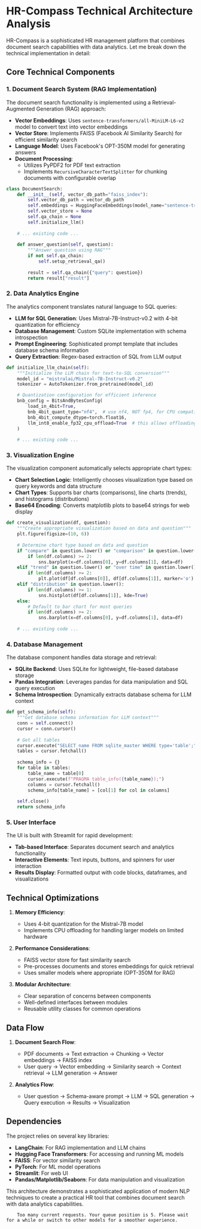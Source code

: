 # HR-Compass Technical Architecture Analysis

HR-Compass is a sophisticated HR management platform that combines document search capabilities with data analytics. Let me break down the technical implementation in detail:

## Core Technical Components

### 1. Document Search System (RAG Implementation)

The document search functionality is implemented using a Retrieval-Augmented Generation (RAG) approach:

- **Vector Embeddings**: Uses `sentence-transformers/all-MiniLM-L6-v2` model to convert text into vector embeddings
- **Vector Store**: Implements FAISS (Facebook AI Similarity Search) for efficient similarity search
- **Language Model**: Uses Facebook's OPT-350M model for generating answers
- **Document Processing**: 
  - Utilizes PyPDF2 for PDF text extraction
  - Implements `RecursiveCharacterTextSplitter` for chunking documents with configurable overlap

```python:/Users/sarvajeethuk/Desktop/HR-Compass/app/document_search.py
class DocumentSearch:
    def __init__(self, vector_db_path="faiss_index"):
        self.vector_db_path = vector_db_path
        self.embeddings = HuggingFaceEmbeddings(model_name="sentence-transformers/all-MiniLM-L6-v2")
        self.vector_store = None
        self.qa_chain = None
        self.initialize_llm()
    
    # ... existing code ...
    
    def answer_question(self, question):
        """Answer question using RAG"""
        if not self.qa_chain:
            self.setup_retrieval_qa()
        
        result = self.qa_chain({"query": question})
        return result["result"]
```

### 2. Data Analytics Engine

The analytics component translates natural language to SQL queries:

- **LLM for SQL Generation**: Uses Mistral-7B-Instruct-v0.2 with 4-bit quantization for efficiency
- **Database Management**: Custom SQLite implementation with schema introspection
- **Prompt Engineering**: Sophisticated prompt template that includes database schema information
- **Query Extraction**: Regex-based extraction of SQL from LLM output

```python:/Users/sarvajeethuk/Desktop/HR-Compass/app/data_analytics.py
def initialize_llm_chain(self):
    """Initialize the LLM chain for text-to-SQL conversion"""
    model_id = "mistralai/Mistral-7B-Instruct-v0.2"
    tokenizer = AutoTokenizer.from_pretrained(model_id)

    # Quantization configuration for efficient inference
    bnb_config = BitsAndBytesConfig(
        load_in_4bit=True,
        bnb_4bit_quant_type="nf4",  # use nf4, NOT fp4, for CPU compatibility
        bnb_4bit_compute_dtype=torch.float16,
        llm_int8_enable_fp32_cpu_offload=True  # this allows offloading to CPU in 32-bit
    )
    
    # ... existing code ...
```

### 3. Visualization Engine

The visualization component automatically selects appropriate chart types:

- **Chart Selection Logic**: Intelligently chooses visualization type based on query keywords and data structure
- **Chart Types**: Supports bar charts (comparisons), line charts (trends), and histograms (distributions)
- **Base64 Encoding**: Converts matplotlib plots to base64 strings for web display

```python:/Users/sarvajeethuk/Desktop/HR-Compass/app/utils/visualization.py
def create_visualization(df, question):
    """Create appropriate visualization based on data and question"""
    plt.figure(figsize=(10, 6))
    
    # Determine chart type based on data and question
    if "compare" in question.lower() or "comparison" in question.lower():
        if len(df.columns) >= 2:
            sns.barplot(x=df.columns[0], y=df.columns[1], data=df)
    elif "trend" in question.lower() or "over time" in question.lower():
        if len(df.columns) >= 2:
            plt.plot(df[df.columns[0]], df[df.columns[1]], marker='o')
    elif "distribution" in question.lower():
        if len(df.columns) >= 1:
            sns.histplot(df[df.columns[1]], kde=True)
    else:
        # Default to bar chart for most queries
        if len(df.columns) >= 2:
            sns.barplot(x=df.columns[0], y=df.columns[1], data=df)
    
    # ... existing code ...
```

### 4. Database Management

The database component handles data storage and retrieval:

- **SQLite Backend**: Uses SQLite for lightweight, file-based database storage
- **Pandas Integration**: Leverages pandas for data manipulation and SQL query execution
- **Schema Introspection**: Dynamically extracts database schema for LLM context

```python:/Users/sarvajeethuk/Desktop/HR-Compass/app/utils/db_manager.py
def get_schema_info(self):
    """Get database schema information for LLM context"""
    conn = self.connect()
    cursor = conn.cursor()
    
    # Get all tables
    cursor.execute("SELECT name FROM sqlite_master WHERE type='table';")
    tables = cursor.fetchall()
    
    schema_info = {}
    for table in tables:
        table_name = table[0]
        cursor.execute(f"PRAGMA table_info({table_name});")
        columns = cursor.fetchall()
        schema_info[table_name] = [col[1] for col in columns]
    
    self.close()
    return schema_info
```

### 5. User Interface

The UI is built with Streamlit for rapid development:

- **Tab-based Interface**: Separates document search and analytics functionality
- **Interactive Elements**: Text inputs, buttons, and spinners for user interaction
- **Results Display**: Formatted output with code blocks, dataframes, and visualizations

## Technical Optimizations

1. **Memory Efficiency**:
   - Uses 4-bit quantization for the Mistral-7B model
   - Implements CPU offloading for handling larger models on limited hardware

2. **Performance Considerations**:
   - FAISS vector store for fast similarity search
   - Pre-processes documents and stores embeddings for quick retrieval
   - Uses smaller models where appropriate (OPT-350M for RAG)

3. **Modular Architecture**:
   - Clear separation of concerns between components
   - Well-defined interfaces between modules
   - Reusable utility classes for common operations

## Data Flow

1. **Document Search Flow**:
   - PDF documents → Text extraction → Chunking → Vector embeddings → FAISS index
   - User query → Vector embedding → Similarity search → Context retrieval → LLM generation → Answer

2. **Analytics Flow**:
   - User question → Schema-aware prompt → LLM → SQL generation → Query execution → Results → Visualization

## Dependencies

The project relies on several key libraries:

- **LangChain**: For RAG implementation and LLM chains
- **Hugging Face Transformers**: For accessing and running ML models
- **FAISS**: For vector similarity search
- **PyTorch**: For ML model operations
- **Streamlit**: For web UI
- **Pandas/Matplotlib/Seaborn**: For data manipulation and visualization

This architecture demonstrates a sophisticated application of modern NLP techniques to create a practical HR tool that combines document search with data analytics capabilities.

        Too many current requests. Your queue position is 5. Please wait for a while or switch to other models for a smoother experience.